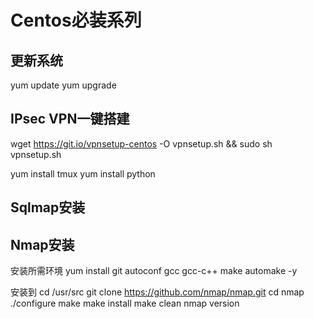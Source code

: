 # Centos必装系列
## 更新系统
yum update
yum upgrade

## IPsec VPN一键搭建
wget https://git.io/vpnsetup-centos -O vpnsetup.sh && sudo sh vpnsetup.sh


yum install tmux
yum install python


## Sqlmap安装

## Nmap安装
安装所需环境
yum install git autoconf gcc gcc-c++ make automake -y

安装到
cd /usr/src
git clone https://github.com/nmap/nmap.git
cd nmap
./configure
make
make install
make clean
nmap version

